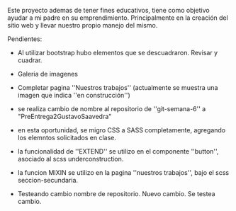 Este proyecto ademas de tener fines educativos, tiene como objetivo ayudar a mi padre en su emprendimiento. Principalmente en la creación del sitio web y llevar nuestro propio manejo del mismo.

Pendientes:
- Al utilizar bootstrap hubo elementos que se descuadraron. Revisar y cuadrar.
- Galeria de imagenes
- Completar pagina ''Nuestros trabajos'' (actualmente se muestra una imagen que indica ''en construcción'')
- se realiza cambio de nombre al repositorio de ''git-semana-6'' a "PreEntrega2GustavoSaavedra"

- en esta oportunidad, se migro CSS a SASS completamente, agregando los elemntos solicitados en clase.

- la funcionalidad de ''EXTEND'' se utilizo en el componente ''button'', asociado al scss underconstruction.

- la funcion MIXIN se utilizo en la pagina ''nuestros trabajos'', bajo el scss seccion-secundaria.

- Testeando cambio nombre de repositorio. Nuevo cambio. Se testea cambio.